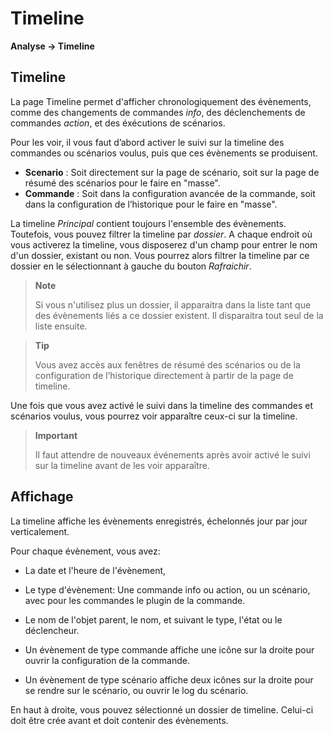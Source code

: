# Timeline
**Analyse → Timeline**

## Timeline

La page Timeline permet d'afficher chronologiquement des évènements, comme des changements de commandes *info*, des déclenchements de commandes *action*, et des éxécutions de scénarios.

Pour les voir, il vous faut d’abord activer le suivi sur la timeline des commandes ou scénarios voulus, puis que ces évènements se produisent.

- **Scenario** : Soit directement sur la page de scénario, soit sur la page de résumé des scénarios pour le faire en "masse".
- **Commande** : Soit dans la configuration avancée de la commande, soit dans la configuration de l’historique pour le faire en "masse".

La timeline *Principal* contient toujours l'ensemble des évènements. Toutefois, vous pouvez filtrer la timeline par *dossier*. A chaque endroit où vous activerez la timeline, vous disposerez d'un champ pour entrer le nom d'un dossier, existant ou non.
Vous pourrez alors filtrer la timeline par ce dossier en le sélectionnant à gauche du bouton *Rafraichir*.

> **Note**
>
> Si vous n'utilisez plus un dossier, il apparaitra dans la liste tant que des évènements liés a ce dossier existent. Il disparaitra tout seul de la liste ensuite.

> **Tip**
>
> Vous avez accès aux fenêtres de résumé des scénarios ou de la configuration de l’historique directement à partir de la page de timeline.

Une fois que vous avez activé le suivi dans la timeline des commandes et scénarios voulus, vous pourrez voir apparaître ceux-ci sur la timeline.

> **Important**
>
> Il faut attendre de nouveaux événements après avoir activé le suivi sur la timeline avant de les voir apparaître.

## Affichage

La timeline affiche les évènements enregistrés, échelonnés jour par jour verticalement.

Pour chaque évènement, vous avez:

- La date et l'heure de l'évènement,
- Le type d'évènement: Une commande info ou action, ou un scénario, avec pour les commandes le plugin de la commande.
- Le nom de l'objet parent, le nom, et suivant le type, l'état ou le déclencheur.

- Un évènement de type commande affiche une icône sur la droite pour ouvrir la configuration de la commande.
- Un évènement de type scénario affiche deux icônes sur la droite pour se rendre sur le scénario, ou ouvrir le log du scénario.

En haut à droite, vous pouvez sélectionné un dossier de timeline. Celui-ci doit être crée avant et doit contenir des évènements.
